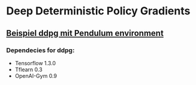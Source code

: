 # Deep Deterministic Policy Gradients
## [Beispiel ddpg mit Pendulum environment](https://pemami4911.github.io/blog/2016/08/21/ddpg-rl.html)

### Dependecies for ddpg:

- Tensorflow 1.3.0 
- Tflearn 0.3
- OpenAI-Gym 0.9
